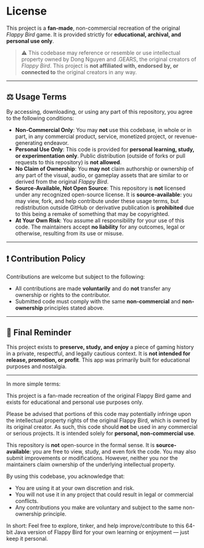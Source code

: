 # License

This project is a **fan-made**, non-commercial recreation of the original *Flappy Bird* game. It is provided strictly for **educational, archival, and personal use only**.

> ⚠️ This codebase may reference or resemble or use intellectual property owned by Dong Nguyen and .GEARS, the original creators of *Flappy Bird*. This project is **not affiliated with, endorsed by, or connected to** the original creators in any way.

---

## ⚖️ Usage Terms

By accessing, downloading, or using any part of this repository, you agree to the following conditions:

- **Non-Commercial Only**: You may **not** use this codebase, in whole or in part, in any commercial product, service, monetized project, or revenue-generating endeavor.
- **Personal Use Only**: This code is provided for **personal learning, study, or experimentation only**. Public distribution (outside of forks or pull requests to this repository) is **not allowed**.
- **No Claim of Ownership**: You **may not** claim authorship or ownership of any part of the visual, audio, or gameplay assets that are similar to or derived from the original *Flappy Bird*.
- **Source-Available, Not Open Source**: This repository is **not** licensed under any recognized open-source license. It is **source-available**: you may view, fork, and help contribute under these usage terms, but redistribution outside GitHub or derivative publication is **prohibited** due to this being a remake of something that may be copyrighted.
- **At Your Own Risk**: You assume all responsibility for your use of this code. The maintainers accept **no liability** for any outcomes, legal or otherwise, resulting from its use or misuse.

---

## ❗ Contribution Policy

Contributions are welcome but subject to the following:

- All contributions are made **voluntarily** and do **not** transfer any ownership or rights to the contributor.
- Submitted code must comply with the same **non-commercial** and **non-ownership** principles stated above.

---

## 🛑 Final Reminder

This project exists to **preserve, study, and enjoy** a piece of gaming history in a private, respectful, and legally cautious context. It is **not intended for release, promotion, or profit**. This app was primarily built for educational purposes and nostalgia.

---

In more simple terms:

This project is a fan-made recreation of the original Flappy Bird game and exists for educational and personal use purposes only.  
  
Please be advised that portions of this code may potentially infringe upon the intellectual property rights of the original Flappy Bird, which is owned by its original creator. As such, this code should **not** be used in any commercial or serious projects. It is intended solely for **personal, non-commercial use**.  
  
This repository is **not** open-source in the formal sense. It is **source-available**: you are free to view, study, and even fork the code. You may also submit improvements or modifications. However, neither you nor the maintainers claim ownership of the underlying intellectual property.  
  
By using this codebase, you acknowledge that:  
- You are using it at your own discretion and risk.  
- You will not use it in any project that could result in legal or commercial conflicts.  
- Any contributions you make are voluntary and subject to the same non-ownership principle.  
  
In short: Feel free to explore, tinker, and help improve/contribute to this 64-bit Java version of Flappy Bird for your own learning or enjoyment — just keep it personal.  
